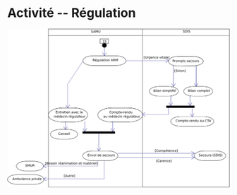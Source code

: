 Activité -- Régulation
======================

![Diagramme d'activité (partie 2)](../../rapport/exports/activity-2.png)
